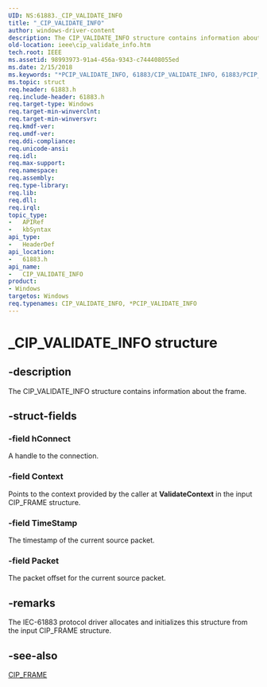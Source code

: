```yaml
---
UID: NS:61883._CIP_VALIDATE_INFO
title: "_CIP_VALIDATE_INFO"
author: windows-driver-content
description: The CIP_VALIDATE_INFO structure contains information about the frame.
old-location: ieee\cip_validate_info.htm
tech.root: IEEE
ms.assetid: 98993973-91a4-456a-9343-c744408055ed
ms.date: 2/15/2018
ms.keywords: "*PCIP_VALIDATE_INFO, 61883/CIP_VALIDATE_INFO, 61883/PCIP_VALIDATE_INFO, 61883_structures_9f8bc3f2-ad43-4e0b-a4f9-8d441397f11d.xml, CIP_VALIDATE_INFO, CIP_VALIDATE_INFO structure [Buses], IEEE.cip_validate_info, PCIP_VALIDATE_INFO, PCIP_VALIDATE_INFO structure pointer [Buses], _CIP_VALIDATE_INFO"
ms.topic: struct
req.header: 61883.h
req.include-header: 61883.h
req.target-type: Windows
req.target-min-winverclnt: 
req.target-min-winversvr: 
req.kmdf-ver: 
req.umdf-ver: 
req.ddi-compliance: 
req.unicode-ansi: 
req.idl: 
req.max-support: 
req.namespace: 
req.assembly: 
req.type-library: 
req.lib: 
req.dll: 
req.irql: 
topic_type:
-	APIRef
-	kbSyntax
api_type:
-	HeaderDef
api_location:
-	61883.h
api_name:
-	CIP_VALIDATE_INFO
product:
- Windows
targetos: Windows
req.typenames: CIP_VALIDATE_INFO, *PCIP_VALIDATE_INFO
---
```


# _CIP_VALIDATE_INFO structure


## -description


The CIP_VALIDATE_INFO structure contains information about the frame. 


## -struct-fields




### -field hConnect

A handle to the connection.


### -field Context

Points to the context provided by the caller at <b>ValidateContext</b> in the input CIP_FRAME structure.


### -field TimeStamp

The timestamp of the current source packet.


### -field Packet

The packet offset for the current source packet.


## -remarks



The IEC-61883 protocol driver allocates and initializes this structure from the input CIP_FRAME structure.




## -see-also




<a href="https://msdn.microsoft.com/library/windows/hardware/ff537045">CIP_FRAME</a>
 

 

